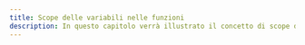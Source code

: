 ```yaml
---
title: Scope delle variabili nelle funzioni
description: In questo capitolo verrà illustrato il concetto di scope delle variabili all'interno di una funzione. Verranno descritti i vari tipi di scope, come lo scope globale e lo scope locale.
---
```

